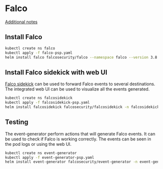 # Falco

[Additional notes](https://docs.google.com/document/d/1trCecgu9plk4qpWp2Bd_wIQor66r_TVDA7zSWe0_Csg/edit)

## Install Falco
```bash
kubectl create ns falco
kubectl apply -f falco-psp.yaml
helm install falco falcosecurity/falco --namespace falco --version 3.8.4 -f falco-values.yaml
```

## Install Falco sidekick with web UI
[Falco sidekick](https://github.com/falcosecurity/falcosidekick) can be used to forward Falco events to several destinations. The integrated web UI can be used to visualize all the events generated.

```bash
kubectl create ns falcosidekick
kubectl apply -f falcosidekick-psp.yaml
helm install falcosidekick falcosecurity/falcosidekick -n falcosidekick --version 0.7.8 -f falcosidekick-values.yaml
```

## Testing
The event-generator perform actions that will generate Falco events. It can be used to check if Falco is working correctly. The events can be seen in the pod logs or using the web UI.

```bash
kubectl create ns event-generator
kubectl apply -f event-generator-psp.yaml
helm install event-generator falcosecurity/event-generator -n event-generator -f event-generator-values.yaml
```